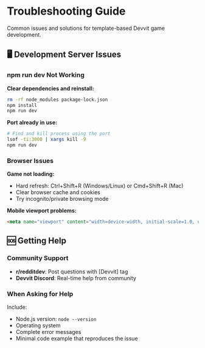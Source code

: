 # Troubleshooting Guide

Common issues and solutions for template-based Devvit game development.

## 🖥️ Development Server Issues

### npm run dev Not Working

**Clear dependencies and reinstall:**
```bash
rm -rf node_modules package-lock.json
npm install
npm run dev
```

**Port already in use:**
```bash
# Find and kill process using the port
lsof -ti:3000 | xargs kill -9
npm run dev
```

### Browser Issues

**Game not loading:**
- Hard refresh: Ctrl+Shift+R (Windows/Linux) or Cmd+Shift+R (Mac)
- Clear browser cache and cookies
- Try incognito/private browsing mode

**Mobile viewport problems:**
```html
<meta name="viewport" content="width=device-width, initial-scale=1.0, user-scalable=no">
```

## 🆘 Getting Help

### Community Support

- **r/redditdev**: Post questions with [Devvit] tag
- **Devvit Discord**: Real-time help from community

### When Asking for Help

Include:
- Node.js version: `node --version`
- Operating system
- Complete error messages
- Minimal code example that reproduces the issue
